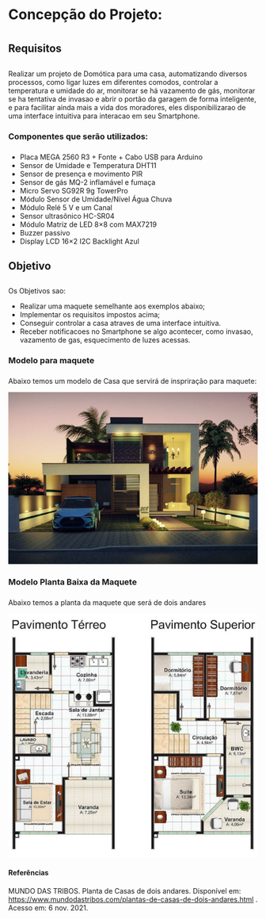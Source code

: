 # Concepção do Projeto: <h1>
  
## Requisitos <h2>
  Realizar um projeto de Domótica para uma casa, automatizando diversos processos, como ligar luzes em diferentes comodos, controlar a temperatura e umidade do ar, monitorar se há vazamento de gás, monitorar se ha tentativa de invasao e abrir o portão da garagem de forma inteligente, e para facilitar ainda mais a vida dos moradores, eles disponibilizarao de uma interface intuitiva para interacao em seu Smartphone. 
  
### Componentes que serão utilizados: <h3>
 
 - Placa MEGA 2560 R3 + Fonte + Cabo USB para Arduino
 - Sensor de Umidade e Temperatura DHT11
 - Sensor de presença e movimento PIR
 - Sensor de gás MQ-2 inflamável e fumaça
 - Micro Servo SG92R 9g TowerPro
 - Módulo Sensor de Umidade/Nível Água Chuva
 - Módulo Relé 5 V e um Canal
 - Sensor ultrasônico HC-SR04
 - Módulo Matriz de LED 8×8 com MAX7219
 - Buzzer passivo
 - Display LCD 16×2 I2C Backlight Azul
  
## Objetivo <h2>
  Os Objetivos sao: 
  - Realizar uma maquete semelhante aos exemplos abaixo;
  - Implementar os requisitos impostos acima;
  - Conseguir controlar a casa atraves de uma interface intuitiva.
  - Receber notificacoes no Smartphone se algo acontecer, como invasao, vazamento de gas, esquecimento de luzes acessas.

### Modelo para maquete <h3>
  Abaixo temos um modelo de Casa que servirá de inspriração para maquete:
  
![Modelo Casa](https://github.com/ElisaAnes/Projeto-Domotica/blob/main/Plantas-de-Casas-de-Dois-Andares%20(1).jpg)
  <br />
  
### Modelo Planta Baixa da Maquete <h3>
  Abaixo temos a planta da maquete que será de dois andares
  
![Planta Baixa](https://github.com/ElisaAnes/Projeto-Domotica/blob/main/Plantas-de-Casas-de-Dois-Andares.jpg)
  
  #### Referências <h4>
  MUNDO DAS TRIBOS. Planta de Casas de dois andares. Disponível em: https://www.mundodastribos.com/plantas-de-casas-de-dois-andares.html . Acesso em: 6 nov. 2021.
